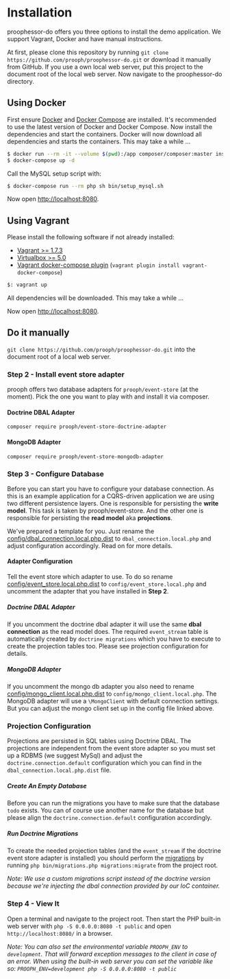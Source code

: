 # Installation
proophessor-do offers you three options to install the demo application. We support Vagrant, Docker and have manual 
instructions.

At first, please clone this repository by running `git clone https://github.com/prooph/proophessor-do.git` or download 
it manually from GitHub. If you use a own local web server, put this project to the document root of the local web 
server. Now navigate to the proophessor-do directory.

## Using Docker
First ensure [Docker](https://docs.docker.com/engine/installation/ubuntulinux/) and [Docker Compose](https://docs.docker.com/compose/install/) are installed. It's recommended to use the latest version of Docker and 
Docker Compose. Now install the dependencies and start the containers. Docker will now download all dependencies and 
starts the containers. This may take a while ...

```bash
$ docker run --rm -it --volume $(pwd):/app composer/composer:master install --no-dev -o --prefer-dist --ignore-platform-reqs
$ docker-compose up -d
```

Call the MySQL setup script with:

```bash
$ docker-compose run --rm php sh bin/setup_mysql.sh
```

Now open [http://localhost:8080](http://localhost:8080/).

## Using Vagrant
Please install the following software if not already installed:

* [Vagrant >= 1.7.3](http://www.vagrantup.com/downloads.html)
* [Virtualbox >= 5.0](https://www.virtualbox.org/wiki/Downloads)
* [Vagrant docker-compose plugin](https://github.com/leighmcculloch/vagrant-docker-compose) (`vagrant plugin install vagrant-docker-compose`)

```bash
$: vagrant up
```

All dependencies will be downloaded. This may take a while ...

Now open [http://localhost:8080](http://localhost:8080/).

## Do it manually

`git clone https://github.com/prooph/proophessor-do.git` into the document root of a local web server.

### Step 2 - Install event store adapter

prooph offers two database adapters for `prooph/event-store` (at the moment).
Pick the one you want to play with and install it via composer.

#### Doctrine DBAL Adapter

`composer require prooph/event-store-doctrine-adapter`

#### MongoDB Adapter

`composer require prooph/event-store-mongodb-adapter`

### Step 3 - Configure Database

Before you can start you have to configure your database connection.
As this is an example application for a CQRS-driven application we are using two different persistence layers.
One is responsible for persisting the **write model**. This task is taken by prooph/event-store.
And the other one is responsible for persisting the **read model** aka **projections**.

We've prepared a template for you. Just rename the
[config/dbal_connection.local.php.dist](../config/dbal_connection.local.php.dist) to `dbal_connection.local.php` and adjust configuration accordingly.
Read on for more details.

#### Adapter Configuration

Tell the event store which adapter to use. To do so rename [config/event_store.local.php.dist](../config/event_store.local.php.dist) to `config/event_store.local.php`
and uncomment the adapter that you have installed in **Step 2**.

##### Doctrine DBAL Adapter

If you uncomment the doctrine dbal adapter it will use the same **dbal connection** as the read model does.
The required `event_stream` table is automatically created by `doctrine migrations` which you have to execute to create
the projection tables too. Please see projection configuration for details.

##### MongoDB Adapter

If you uncomment the mongo db adapter you also need to rename [config/mongo_client.local.php.dist](../config/mongo_client.local.php.dist) to `config/mongo_client.local.php`.
The MongoDB adapter will use a `\MongoClient` with default connection settings.
But you can adjust the mongo client set up in the config file linked above.

### Projection Configuration
Projections are persisted in SQL tables using Doctrine DBAL. The projections are independent from the event store adapter
so you must set up a RDBMS (we suggest MySql) and adjust the `doctrine.connection.default` configuration
which you can find in the `dbal_connection.local.php.dist` file.

##### Create An Empty Database
Before you can run the migrations you have to make sure that the database `todo` exists. You can of course use another
name for the database but please align the `doctrine.connection.default` configuration accordingly.

##### Run Doctrine Migrations

To create the needed projection tables (and the `event_stream` if the doctrine event store adapter is installed)
you should perform the [migrations](../migrations/) by running `php bin/migrations.php migrations:migrate` from the project root.

*Note: We use a custom migrations script instead of the doctrine version because we're injecting the dbal connection provided by our IoC container.*

### Step 4 - View It

Open a terminal and navigate to the project root. Then start the PHP built-in web server with `php -S 0.0.0.0:8080 -t public`
and open `http://localhost:8080/` in a browser.

*Note: You can also set the environmental variable `PROOPH_ENV` to `development`. That will forward exception messages to the client in case of an error.
When using the built-in web server you can set the variable like so: `PROOPH_ENV=development php -S 0.0.0.0:8080 -t public`*

